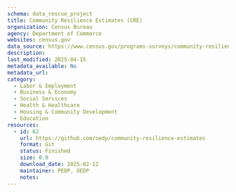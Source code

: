 ```yaml
---
schema: data_rescue_project 
title: Community Resilience Estimates (CRE)
organization: Census Bureau
agency: Department of Commerce
websites: census.gov
data_source: https://www.census.gov/programs-surveys/community-resilience-estimates.html
description: 
last_modified: 2025-04-15
metadata_available: No
metadata_url: 
category:
  - Labor & Employment 
  - Business & Economy 
  - Social Services 
  - Health & Healthcare 
  - Housing & Community Development 
  - Education 
resources:
  - id: 62
    url: https://github.com/oedp/community-resilience-estimates
    format: Git
    status: Finished
    size: 0.0
    download_date: 2025-02-12
    maintainer: PEDP, OEDP
    notes: 
---
```

